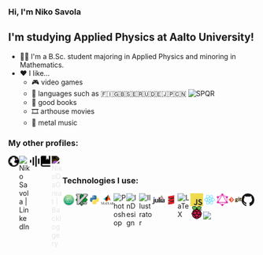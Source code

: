 ### Hi, I'm **Niko Savola**

## I'm studying **Applied Physics** at **Aalto University**!
- 👨‍🎓 I'm a B.Sc. student majoring in Applied Physics and minoring in Mathematics.
- ❤ I like…
    - 🎮 video games
    - 💬 languages such as 🇫🇮🇬🇧🇸🇪🇷🇺🇩🇪🇯🇵🇨🇳 <img alt="SPQR" width="20px" src="https://upload.wikimedia.org/wikipedia/commons/9/98/Roman_SPQR_banner.svg" />
    - 📔 good books
    - 🎞 arthouse movies
    - 🤘 metal music

### My other profiles:

[<img align="left" alt="nikosavola.fi" width="22px" src="https://raw.githubusercontent.com/iconic/open-iconic/master/svg/globe.svg" />][website]
[<img align="left" alt="Niko Savola | LinkedIn" width="22px" src="https://cdn.jsdelivr.net/npm/simple-icons@v3/icons/linkedin.svg" />][linkedin]
[<img align="left" alt="Niko Savola | last.fm" width="22px" src="https://raw.githubusercontent.com/iconic/open-iconic/master/svg/audio-spectrum.svg" />][lastfm]
[<img align="left" alt="Niko Savola | Goodreads" width="22px" src="https://raw.githubusercontent.com/iconic/open-iconic/master/svg/book.svg" />][goodreads]
[<img align="left" alt="NikoDaGreat | Backloggery" width="22px" src="http://entypo.com/images/game-controller.svg" style="filter: invert(100%);"/>][backloggery]

<br />


### Technologies I use:

<img align="left" alt="Atom" width="26px" src="https://raw.githubusercontent.com/github/explore/80688e429a7d4ef2fca1e82350fe8e3517d3494d/topics/atom/atom.png" />
<img align="left" alt="Vim" width="26px" src="https://raw.githubusercontent.com/github/explore/80688e429a7d4ef2fca1e82350fe8e3517d3494d/topics/vim/vim.png" />
<img align="left" alt="Python" width="26px" src="https://raw.githubusercontent.com/github/explore/80688e429a7d4ef2fca1e82350fe8e3517d3494d/topics/python/python.png" />
<img align="left" alt="Matlab" width="26px" src="https://raw.githubusercontent.com/github/explore/80688e429a7d4ef2fca1e82350fe8e3517d3494d/topics/matlab/matlab.png" />
<img align="left" alt="Photoshop" width="26px" src="https://www.adobe.com/content/dam/shared/images/product-icons/svg/photoshop.svg" />
<img align="left" alt="InDesign" width="26px" src="https://www.adobe.com/content/dam/shared/images/product-icons/svg/indesign.svg" />
<img align="left" alt="Illustrator" width="26px" src="https://www.adobe.com/content/dam/shared/images/product-icons/svg/illustrator.svg" />
<img align="left" alt="Julia" width="26px" src="https://raw.githubusercontent.com/github/explore/80688e429a7d4ef2fca1e82350fe8e3517d3494d/topics/julia/julia.png" />
<img align="left" alt="Scala" width="26px" src="https://raw.githubusercontent.com/github/explore/80688e429a7d4ef2fca1e82350fe8e3517d3494d/topics/scala/scala.png" />
<img align="left" alt="LaTeX" width="26px" src="https://images.ctfassets.net/nrgyaltdicpt/h9dpHuVys19B1sOAWvbP6/5f8d4c6d051f63e4ba450befd56f9189/ologo_square_colour_light_bg.svg" />
<img align="left" alt="JavaScript" width="26px" src="https://raw.githubusercontent.com/github/explore/80688e429a7d4ef2fca1e82350fe8e3517d3494d/topics/javascript/javascript.png" />
<img align="left" alt="React" width="26px" src="https://raw.githubusercontent.com/github/explore/80688e429a7d4ef2fca1e82350fe8e3517d3494d/topics/react/react.png" />
<img align="left" alt="GraphQL" width="26px" src="https://raw.githubusercontent.com/github/explore/80688e429a7d4ef2fca1e82350fe8e3517d3494d/topics/graphql/graphql.png" />
<img align="left" alt="Git" width="26px" src="https://raw.githubusercontent.com/github/explore/80688e429a7d4ef2fca1e82350fe8e3517d3494d/topics/git/git.png" />
<img align="left" alt="GitHub" width="26px" src="https://raw.githubusercontent.com/github/explore/78df643247d429f6cc873026c0622819ad797942/topics/github/github.png" />
<img align="left" alt="Raspberry Pi" width="26px" src="https://raw.githubusercontent.com/github/explore/80688e429a7d4ef2fca1e82350fe8e3517d3494d/topics/raspberry-pi/raspberry-pi.png" />

<br />
<br />


<img align="center" src="https://github-readme-stats.vercel.app/api/top-langs/?username=NikoDaGreat&layout=compact&langs_count=10&exclude_repo=friction-simulation" />


<!--img align="left" alt="NikoDaGreat's Github Stats" src="https://github-readme-stats.codestackr.vercel.app/api?username=NikoDaGreat&show_icons=true&hide_border=true" /-->

[website]: https://nikosavola.fi
[instagram]: https://instagram.com/savvyniko
[linkedin]: https://linkedin.com/in/nikosavola
[lastfm]: https://www.last.fm/user/NikoSukunimi
[goodreads]: https://www.goodreads.com/user/show/17166885-niko
[backloggery]: https://www.backloggery.com/NikoDaGreat
